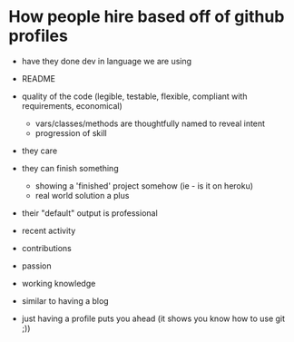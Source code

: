 # How people hire based off of github profiles

* have they done dev in language we are using
* README
* quality of the code (legible, testable, flexible, compliant with requirements, economical)
  * vars/classes/methods are thoughtfully named to reveal intent
  * progression of skill

* they care
* they can finish something
  * showing a 'finished' project somehow (ie - is it on heroku)
  * real world solution a plus
* their "default" output is professional

* recent activity
* contributions
* passion
* working knowledge

* similar to having a blog
* just having a profile puts you ahead (it shows you know how to use git ;))

